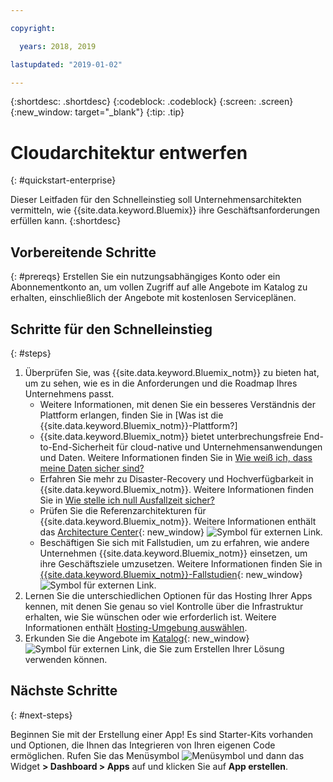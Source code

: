 ```yaml
---

copyright:

  years: 2018, 2019

lastupdated: "2019-01-02"

---
```


{:shortdesc: .shortdesc}
{:codeblock: .codeblock}
{:screen: .screen}
{:new_window: target="_blank"}
{:tip: .tip}

# Cloudarchitektur entwerfen
{: #quickstart-enterprise}

Dieser Leitfaden für den Schnelleinstieg soll Unternehmensarchitekten vermitteln, wie {{site.data.keyword.Bluemix}} ihre Geschäftsanforderungen erfüllen kann. 
{:shortdesc}

## Vorbereitende Schritte
{: #prereqs}
Erstellen Sie ein nutzungsabhängiges Konto oder ein Abonnementkonto an, um vollen Zugriff auf alle Angebote im Katalog zu erhalten, einschließlich der Angebote mit kostenlosen Serviceplänen. 

## Schritte für den Schnelleinstieg
{: #steps}

1. Überprüfen Sie, was {{site.data.keyword.Bluemix_notm}} zu bieten hat, um zu sehen, wie es in die Anforderungen und die Roadmap Ihres Unternehmens passt. 
    * Weitere Informationen, mit denen Sie ein besseres Verständnis der Plattform erlangen, finden Sie in [Was ist die {{site.data.keyword.Bluemix_notm}}-Plattform?]
    * {{site.data.keyword.Bluemix_notm}} bietet unterbrechungsfreie End-to-End-Sicherheit für cloud-native und Unternehmensanwendungen und Daten. Weitere Informationen finden Sie in [Wie weiß ich, dass meine Daten sicher sind?](/docs/overview/security.html) 
    * Erfahren Sie mehr zu Disaster-Recovery und Hochverfügbarkeit in {{site.data.keyword.Bluemix_notm}}. Weitere Informationen finden Sie in [Wie stelle ich null Ausfallzeit sicher?](/docs/overview/zero_downtime.html#zero-downtime)
    * Prüfen Sie die Referenzarchitekturen für {{site.data.keyword.Bluemix_notm}}. Weitere Informationen enthält das [Architecture Center](https://www.ibm.com/cloud/garage/architectures){: new_window} ![Symbol für externen Link](../icons/launch-glyph.svg). 
    * Beschäftigen Sie sich mit Fallstudien, um zu erfahren, wie andere Unternehmen {{site.data.keyword.Bluemix_notm}} einsetzen, um ihre Geschäftsziele umzusetzen. Weitere Informationen finden Sie in [{{site.data.keyword.Bluemix_notm}}-Fallstudien](https://www.ibm.com/cloud-computing/bluemix/case-studies){: new_window} ![Symbol für externen Link](../icons/launch-glyph.svg). 
2. Lernen Sie die unterschiedlichen Optionen für das Hosting Ihrer Apps kennen, mit denen Sie genau so viel Kontrolle über die Infrastruktur erhalten, wie Sie wünschen oder wie erforderlich ist. Weitere Informationen enthält [Hosting-Umgebung auswählen](/docs/overview/ibm-cloud-platform.html#choose-compute).
3. Erkunden Sie die Angebote im [Katalog](https://cloud.ibm.com/catalog){: new_window} ![Symbol für externen Link](../icons/launch-glyph.svg), die Sie zum Erstellen Ihrer Lösung verwenden können.

## Nächste Schritte
{: #next-steps}

Beginnen Sie mit der Erstellung einer App! Es sind Starter-Kits vorhanden und Optionen, die Ihnen das Integrieren von Ihren eigenen Code ermöglichen. Rufen Sie das Menüsymbol ![Menüsymbol](../icons/icon_hamburger.svg) und dann das Widget **> Dashboard > Apps** auf und klicken Sie auf **App erstellen**.

